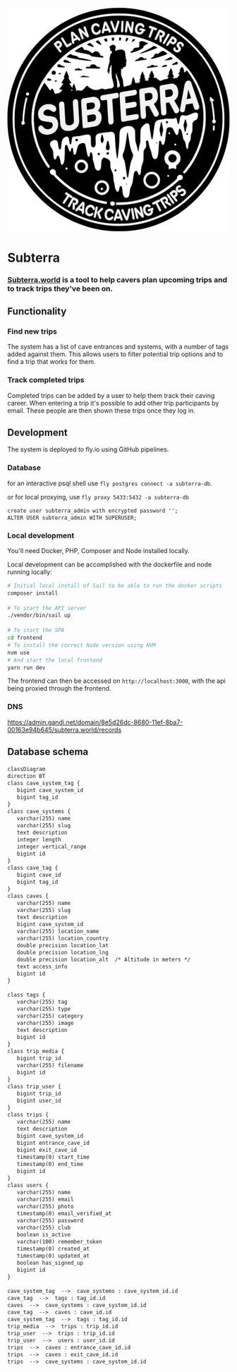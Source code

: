 ![Subterra Logo](frontend/src/assets/subterra.svg)

# Subterra 

### [Subterra.world](https://subterra.world) is a tool to help cavers plan upcoming trips and to track trips they've been on.

## Functionality
### Find new trips
The system has a list of cave entrances and systems, with a number of tags added against them. This allows users to filter potential trip options and to find a trip that works for them.
### Track completed trips
Completed trips can be added by a user to help them track their caving career. When entering a trip it's possible to add other trip participants by email. These people are then shown these trips once they log in.

## Development
The system is deployed to fly.io using GitHub pipelines.

### Database
for an interactive psql shell use `fly postgres connect -a subterra-db`.

or for local proxying, use `fly proxy 5433:5432 -a subterra-db`


```
create user subterra_admin with encrypted password '';
ALTER USER subterra_admin WITH SUPERUSER;
```

### Local development
You'll need Docker, PHP, Composer and Node installed locally.

Local development can be accomplished with the dockerfile and node running locally:
```sh
# Initial local install of Sail to be able to run the docker scripts
composer install

# To start the API server
./vendor/bin/sail up

# To start the SPA
cd frontend
# To install the correct Node version using NVM
nvm use
# And start the local frontend
yarn run dev
```

The frontend can then be accessed on `http://localhost:3000`, with the api being proxied through the frontend.

### DNS
https://admin.gandi.net/domain/8e5d26dc-8680-11ef-8ba7-00163e94b645/subterra.world/records


## Database schema

```mermaid
classDiagram
direction BT
class cave_system_tag {
   bigint cave_system_id
   bigint tag_id
}
class cave_systems {
   varchar(255) name
   varchar(255) slug
   text description
   integer length
   integer vertical_range
   bigint id
}
class cave_tag {
   bigint cave_id
   bigint tag_id
}
class caves {
   varchar(255) name
   varchar(255) slug
   text description
   bigint cave_system_id
   varchar(255) location_name
   varchar(255) location_country
   double precision location_lat
   double precision location_lng
   double precision location_alt  /* Altitude in meters */
   text access_info
   bigint id
}

class tags {
   varchar(255) tag
   varchar(255) type
   varchar(255) category
   varchar(255) image
   text description
   bigint id
}
class trip_media {
   bigint trip_id
   varchar(255) filename
   bigint id
}
class trip_user {
   bigint trip_id
   bigint user_id
}
class trips {
   varchar(255) name
   text description
   bigint cave_system_id
   bigint entrance_cave_id
   bigint exit_cave_id
   timestamp(0) start_time
   timestamp(0) end_time
   bigint id
}
class users {
   varchar(255) name
   varchar(255) email
   varchar(255) photo
   timestamp(0) email_verified_at
   varchar(255) password
   varchar(255) club
   boolean is_active
   varchar(100) remember_token
   timestamp(0) created_at
   timestamp(0) updated_at
   boolean has_signed_up
   bigint id
}

cave_system_tag  -->  cave_systems : cave_system_id.id
cave_tag  -->  tags : tag_id.id
caves  -->  cave_systems : cave_system_id.id
cave_tag  -->  caves : cave_id.id
cave_system_tag  -->  tags : tag_id.id
trip_media  -->  trips : trip_id.id
trip_user  -->  trips : trip_id.id
trip_user  -->  users : user_id.id
trips  -->  caves : entrance_cave_id.id
trips  -->  caves : exit_cave_id.id
trips  -->  cave_systems : cave_system_id.id

```